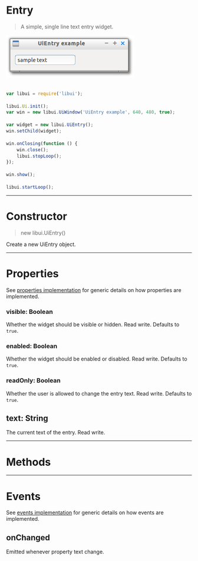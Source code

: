 
# Entry

> A simple, single line text entry widget.

![UiEntry example](media/UiEntry.png)


```js

var libui = require('libui');

libui.Ui.init();
var win = new libui.UiWindow('UiEntry example', 640, 480, true);

var widget = new libui.UiEntry();
win.setChild(widget);

win.onClosing(function () {
	win.close();
	libui.stopLoop();
});

win.show();

libui.startLoop();

```

---

# Constructor

> new libui.UiEntry()

Create a new UiEntry object.

---

# Properties

See [properties implementation](properties.md) for generic details on how properties are implemented.


### visible: Boolean

Whether the widget should be visible or hidden.
Read write.
Defaults to `true`.



### enabled: Boolean

Whether the widget should be enabled or disabled.
Read write.
Defaults to `true`.



### readOnly: Boolean

Whether the user is allowed to change the entry text.
Read write.
Defaults to `true`.



## text: String

The current text of the entry.
Read write.




---

# Methods



---

# Events

See [events implementation](events.md) for generic details on how events are implemented.


## onChanged

Emitted whenever property text change.



